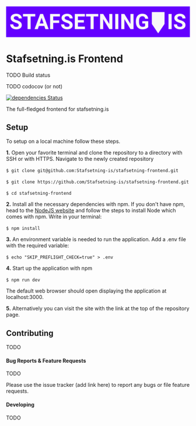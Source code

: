 ![Logo](./logo.png)

# Stafsetning.is Frontend
TODO Build status

TODO codocov (or not)

[![dependencies Status](https://david-dm.org/Stafsetning-is/stafsetning-frontend/status.svg)](https://david-dm.org/Stafsetning-is/stafsetning-frontend)

The full-fledged frontend for stafsetning.is

## Setup

To setup on a local machine follow these steps.

**1.** Open your favorite terminal and clone the repository to a directory with SSH or with HTTPS. Navigate to the newly created repository

`$ git clone git@github.com:Stafsetning-is/stafsetning-frontend.git`

`$ git clone https://github.com/Stafsetning-is/stafsetning-frontend.git`

`$ cd stafsetning-frontend`

**2.** Install all the necessary dependencies with npm. If you don't have npm, head to the [NodeJS website](https://nodejs.org/en/download/) and follow the steps to install Node which comes with npm. Write in your terminal:

`$ npm install`

**3.** An environment variable is needed to run the application. Add a .env file with the required variable:

`$ echo "SKIP_PREFLIGHT_CHECK=true" > .env`

**4.** Start up the application with npm

`$ npm run dev`

The default web browser should open displaying the application at localhost:3000. 

**5.** Alternatively you can visit the site with the link at the top of the repository page.

## Contributing

TODO

#### Bug Reports & Feature Requests

TODO

Please use the issue tracker (add link here) to report any bugs or file feature requests.

#### Developing

TODO
